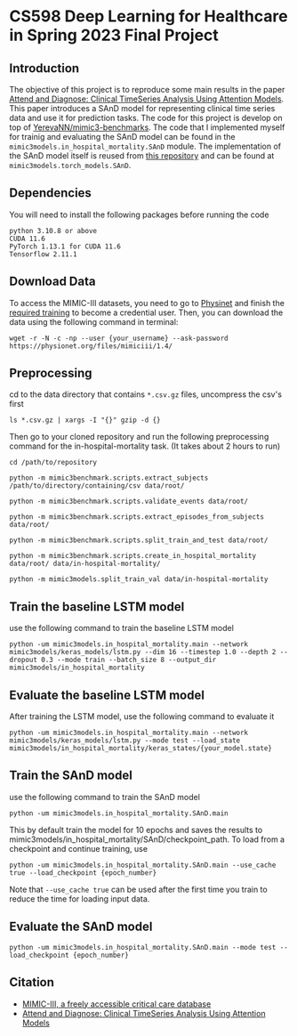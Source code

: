 # CS598 Deep Learning for Healthcare in Spring 2023 Final Project
## Introduction
The objective of this project is to reproduce some main results in the paper [Attend and Diagnose: Clinical TimeSeries Analysis Using Attention Models](https://arxiv.org/abs/1711.03905). This paper introduces a SAnD model for representing clinical time series data and use it for prediction tasks. The code for this project is develop on top of [YerevaNN/mimic3-benchmarks](https://github.com/YerevaNN/mimic3-benchmarks). The code that I implemented myself for trainig and evaluating the SAnD model can be found in the `mimic3models.in_hospital_mortality.SAnD` module. The implementation of the SAnD model itself is reused from [this repository](https://github.com/khirotaka/SAnD) and can be found at `mimic3models.torch_models.SAnD`.

## Dependencies
You will need to install the following packages before running the code
```
python 3.10.8 or above
CUDA 11.6
PyTorch 1.13.1 for CUDA 11.6
Tensorflow 2.11.1
```

## Download Data

To access the MIMIC-III datasets, you need to go to [Physinet](https://physionet.org/content/mimiciii/1.4/) and finish the [required training](https://physionet.org/about/citi-course/) to become a credential user. Then, you can download the data using the following command in terminal:
```
wget -r -N -c -np --user {your_username} --ask-password https://physionet.org/files/mimiciii/1.4/
```

## Preprocessing
cd to the data directory that contains `*.csv.gz` files, uncompress the csv's first
```
ls *.csv.gz | xargs -I "{}" gzip -d {}
```
Then go to your cloned repository and run the following preprocessing command for the in-hospital-mortality task. (It takes about 2 hours to run)
```
cd /path/to/repository

python -m mimic3benchmark.scripts.extract_subjects /path/to/directory/containing/csv data/root/

python -m mimic3benchmark.scripts.validate_events data/root/

python -m mimic3benchmark.scripts.extract_episodes_from_subjects data/root/

python -m mimic3benchmark.scripts.split_train_and_test data/root/

python -m mimic3benchmark.scripts.create_in_hospital_mortality data/root/ data/in-hospital-mortality/

python -m mimic3models.split_train_val data/in-hospital-mortality
```
## Train the baseline LSTM model
use the following command to train the baseline LSTM model
```
python -um mimic3models.in_hospital_mortality.main --network mimic3models/keras_models/lstm.py --dim 16 --timestep 1.0 --depth 2 --dropout 0.3 --mode train --batch_size 8 --output_dir mimic3models/in_hospital_mortality
```

## Evaluate the baseline LSTM model
After training the LSTM model, use the following command to evaluate it
```
python -um mimic3models.in_hospital_mortality.main --network mimic3models/keras_models/lstm.py --mode test --load_state  mimic3models/in_hospital_mortality/keras_states/{your_model.state}
```

## Train the SAnD model
use the following command to train the SAnD model
```
python -um mimic3models.in_hospital_mortality.SAnD.main
```
This by default train the model for 10 epochs and saves the results to mimic3models/in_hospital_mortality/SAnD/checkpoint_path.
To load from a checkpoint and continue training, use
```
python -um mimic3models.in_hospital_mortality.SAnD.main --use_cache true --load_checkpoint {epoch_number}
```
Note that `--use_cache true` can be used after the first time you train to reduce the time for loading input data. 

## Evaluate the SAnD model
```
python -um mimic3models.in_hospital_mortality.SAnD.main --mode test --load_checkpoint {epoch_number}
```

## Citation
- [MIMIC-III, a freely accessible critical care database](https://www.nature.com/articles/sdata201635)
- [Attend and Diagnose: Clinical TimeSeries Analysis Using Attention Models](https://arxiv.org/abs/1711.03905)


